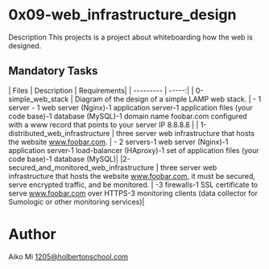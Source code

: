 # 0x09-web_infrastructure_design
Description
This projects is a project about whiteboarding how the web is designed.

## Mandatory Tasks
| Files      | Description | Requirements|
| --------- | -----:|
| 0-simple_web_stack  | Diagram of the design of a simple LAMP web stack. | - 1 server - 1 web server (Nginx)-1 application server-1 application files (your code base)-1 database (MySQL)-1 domain name foobar.com configured with a www record that points to your server IP 8.8.8.8 |
| 1-distributed_web_infrastructure   |    three server web infrastructure that hosts the website www.foobar.com. | - 2 servers-1 web server (Nginx)-1 application server-1 load-balancer (HAproxy)-1 set of application files (your code base)-1 database (MySQL)|
|2-secured_and_monitored_web_infrastructure      |    three server web infrastructure that hosts the website www.foobar.com, it must be secured, serve encrypted traffic, and be monitored. | -3 firewalls-1 SSL certificate to serve www.foobar.com over HTTPS-3 monitoring clients (data collector for Sumologic or other monitoring services)|

# Author
Aiko Mi 
1205@holbertonschool.com
